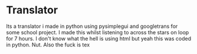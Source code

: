 # Translator
 Its a translator i made in python using pysimplegui and googletrans for some school project. I made this whilst listening to across the stars on loop for 7 hours.
 I don't know what the hell is using html but yeah this was coded in python.
 Nut.
Also the fuck is tex
